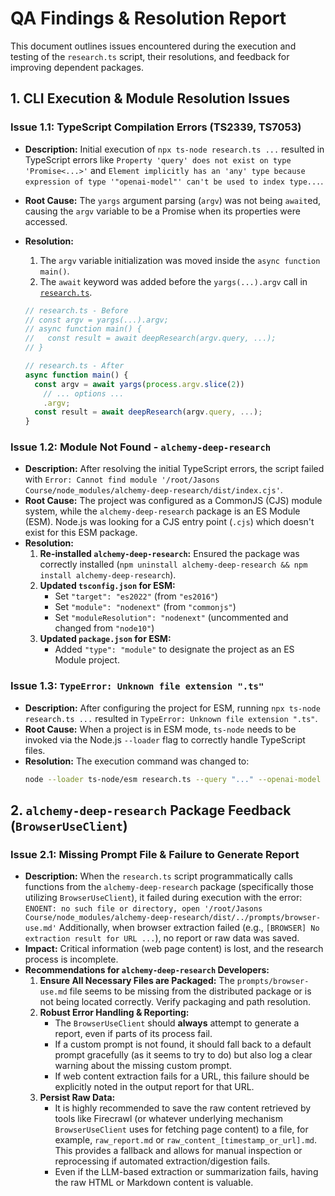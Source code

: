 # QA Findings & Resolution Report

This document outlines issues encountered during the execution and testing of the `research.ts` script, their resolutions, and feedback for improving dependent packages.

## 1. CLI Execution & Module Resolution Issues

### Issue 1.1: TypeScript Compilation Errors (TS2339, TS7053)

- **Description:** Initial execution of `npx ts-node research.ts ...` resulted in TypeScript errors like `Property 'query' does not exist on type 'Promise<...>'` and `Element implicitly has an 'any' type because expression of type '"openai-model"' can't be used to index type...`.
- **Root Cause:** The `yargs` argument parsing (`argv`) was not being `await`ed, causing the `argv` variable to be a Promise when its properties were accessed.
- **Resolution:**

  1.  The `argv` variable initialization was moved inside the `async function main()`.
  2.  The `await` keyword was added before the `yargs(...).argv` call in [`research.ts`](research.ts:13).

  ```typescript
  // research.ts - Before
  // const argv = yargs(...).argv;
  // async function main() {
  //   const result = await deepResearch(argv.query, ...);
  // }

  // research.ts - After
  async function main() {
    const argv = await yargs(process.argv.slice(2))
      // ... options ...
      .argv;
    const result = await deepResearch(argv.query, ...);
  }
  ```

### Issue 1.2: Module Not Found - `alchemy-deep-research`

- **Description:** After resolving the initial TypeScript errors, the script failed with `Error: Cannot find module '/root/Jasons Course/node_modules/alchemy-deep-research/dist/index.cjs'`.
- **Root Cause:** The project was configured as a CommonJS (CJS) module system, while the `alchemy-deep-research` package is an ES Module (ESM). Node.js was looking for a CJS entry point (`.cjs`) which doesn't exist for this ESM package.
- **Resolution:**
  1.  **Re-installed `alchemy-deep-research`:** Ensured the package was correctly installed (`npm uninstall alchemy-deep-research && npm install alchemy-deep-research`).
  2.  **Updated `tsconfig.json` for ESM:**
      - Set `"target": "es2022"` (from `"es2016"`)
      - Set `"module": "nodenext"` (from `"commonjs"`)
      - Set `"moduleResolution": "nodenext"` (uncommented and changed from `"node10"`)
  3.  **Updated `package.json` for ESM:**
      - Added `"type": "module"` to designate the project as an ES Module project.

### Issue 1.3: `TypeError: Unknown file extension ".ts"`

- **Description:** After configuring the project for ESM, running `npx ts-node research.ts ...` resulted in `TypeError: Unknown file extension ".ts"`.
- **Root Cause:** When a project is in ESM mode, `ts-node` needs to be invoked via the Node.js `--loader` flag to correctly handle TypeScript files.
- **Resolution:** The execution command was changed to:
  ```bash
  node --loader ts-node/esm research.ts --query "..." --openai-model "..." ...
  ```

## 2. `alchemy-deep-research` Package Feedback (`BrowserUseClient`)

### Issue 2.1: Missing Prompt File & Failure to Generate Report

- **Description:** When the `research.ts` script programmatically calls functions from the `alchemy-deep-research` package (specifically those utilizing `BrowserUseClient`), it failed during execution with the error:
  `ENOENT: no such file or directory, open '/root/Jasons Course/node_modules/alchemy-deep-research/dist/../prompts/browser-use.md'`
  Additionally, when browser extraction failed (e.g., `[BROWSER] No extraction result for URL ...`), no report or raw data was saved.
- **Impact:** Critical information (web page content) is lost, and the research process is incomplete.
- **Recommendations for `alchemy-deep-research` Developers:**
  1.  **Ensure All Necessary Files are Packaged:** The `prompts/browser-use.md` file seems to be missing from the distributed package or is not being located correctly. Verify packaging and path resolution.
  2.  **Robust Error Handling & Reporting:**
      - The `BrowserUseClient` should **always** attempt to generate a report, even if parts of its process fail.
      - If a custom prompt is not found, it should fall back to a default prompt gracefully (as it seems to try to do) but also log a clear warning about the missing custom prompt.
      - If web content extraction fails for a URL, this failure should be explicitly noted in the output report for that URL.
  3.  **Persist Raw Data:**
      - It is highly recommended to save the raw content retrieved by tools like Firecrawl (or whatever underlying mechanism `BrowserUseClient` uses for fetching page content) to a file, for example, `raw_report.md` or `raw_content_[timestamp_or_url].md`. This provides a fallback and allows for manual inspection or reprocessing if automated extraction/digestion fails.
      - Even if the LLM-based extraction or summarization fails, having the raw HTML or Markdown content is valuable.